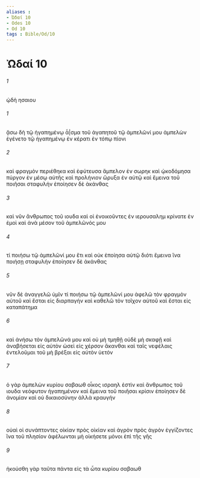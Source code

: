 ```yaml
---
aliases : 
- Ὠδαί 10
- Odes 10
- Od 10
tags : Bible/Od/10
---
```


# Ὠδαί 10

###### 1
ᾠδὴ ησαιου
###### 1
ᾄσω δὴ τῷ ἠγαπημένῳ ἆ|σμα τοῦ ἀγαπητοῦ τῷ ἀμπελῶνί μου ἀμπελὼν ἐγένετο τῷ ἠγαπημένῳ ἐν κέρατι ἐν τόπῳ πίονι
###### 2
καὶ φραγμὸν περιέθηκα καὶ ἐφύτευσα ἄμπελον ἐν σωρηκ καὶ ᾠκοδόμησα πύργον ἐν μέσῳ αὐτῆς καὶ προλήνιον ὤρυξα ἐν αὐτῷ καὶ ἔμεινα τοῦ ποιῆσαι σταφυλήν ἐποίησεν δὲ ἀκάνθας
###### 3
καὶ νῦν ἄνθρωπος τοῦ ιουδα καὶ οἱ ἐνοικοῦντες ἐν ιερουσαλημ κρίνατε ἐν ἐμοὶ καὶ ἀνὰ μέσον τοῦ ἀμπελῶνός μου
###### 4
τί ποιήσω τῷ ἀμπελῶνί μου ἔτι καὶ οὐκ ἐποίησα αὐτῷ διότι ἔμεινα ἵνα ποιήσῃ σταφυλήν ἐποίησεν δὲ ἀκάνθας
###### 5
νῦν δὲ ἀναγγελῶ ὑμῖν τί ποιήσω τῷ ἀμπελῶνί μου ἀφελῶ τὸν φραγμὸν αὐτοῦ καὶ ἔσται εἰς διαρπαγήν καὶ καθελῶ τὸν τοῖχον αὐτοῦ καὶ ἔσται εἰς καταπάτημα
###### 6
καὶ ἀνήσω τὸν ἀμπελῶνά μου καὶ οὐ μὴ τμηθῇ οὐδὲ μὴ σκαφῇ καὶ ἀναβήσεται εἰς αὐτὸν ὡσεὶ εἰς χέρσον ἄκανθαι καὶ ταῖς νεφέλαις ἐντελοῦμαι τοῦ μὴ βρέξαι εἰς αὐτὸν ὑετόν
###### 7
ὁ γὰρ ἀμπελὼν κυρίου σαβαωθ οἶκος ισραηλ ἐστὶν καὶ ἄνθρωπος τοῦ ιουδα νεόφυτον ἠγαπημένον καὶ ἔμεινα τοῦ ποιῆσαι κρίσιν ἐποίησεν δὲ ἀνομίαν καὶ οὐ δικαιοσύνην ἀλλὰ κραυγήν
###### 8
οὐαὶ οἱ συνάπτοντες οἰκίαν πρὸς οἰκίαν καὶ ἀγρὸν πρὸς ἀγρὸν ἐγγίζοντες ἵνα τοῦ πλησίον ἀφέλωνται μὴ οἰκήσετε μόνοι ἐπὶ τῆς γῆς
###### 9
ἠκούσθη γὰρ ταῦτα πάντα εἰς τὰ ὦτα κυρίου σαβαωθ
